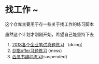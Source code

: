# 找工作 ~

这个仓库主要用于存一些关于找工作的练习脚本

虽然这个计划才刚刚开始，希望自己能坚持下去

1. [2018各个企业笔试真题练习](./Recruitment_Programming_Questions) （doing）
2. [剑指offer习题练习](./Pointing_offer) (mess)
3. [西瓜书编程练习](./watermelon_practice)(suspended)

